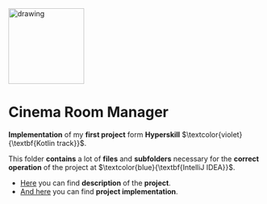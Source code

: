 <img src="logo%20src/hyper_logo.png" alt="drawing" width="150"/>

# Cinema Room Manager

**Implementation** of my **first project** form **Hyperskill** $\textcolor{violet}{\textbf{Kotlin track}}$.

This folder **contains** a lot of **files** and **subfolders** necessary for the **correct operation** of the project at $\textcolor{blue}{\textbf{IntelliJ IDEA}}$.

* [Here](https://github.com/EjenY-Poltavchiny/Kotlin_practice/blob/master/Cinema%20Room%20Manager%20(Console)/Errors/task.md) you can find **description** of the **project**.
* [And here](https://github.com/EjenY-Poltavchiny/Kotlin_practice/blob/master/Cinema%20Room%20Manager%20(Console)/task/src/cinema/Cinema.kt) you can find **project implementation**.
